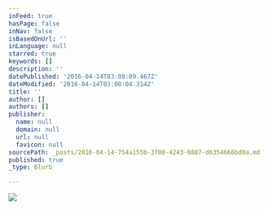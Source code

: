 ```yaml
---
inFeed: true
hasPage: false
inNav: false
isBasedOnUrl: ''
inLanguage: null
starred: true
keywords: []
description: ''
datePublished: '2016-04-14T03:09:09.467Z'
dateModified: '2016-04-14T03:08:04.314Z'
title: ''
author: []
authors: []
publisher:
  name: null
  domain: null
  url: null
  favicon: null
sourcePath: _posts/2016-04-14-754a155b-3f08-4243-8887-d6354666bd8a.md
published: true
_type: Blurb

---
```

![](https://s3-us-west-2.amazonaws.com/the-grid-img/p/ba62cbe2e8bd9280fc3768ba071e5425c46c3861.png)